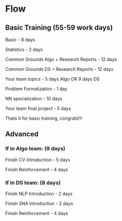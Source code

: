 # Flow

## Basic Training (55-59 work days)

Basic - 8 days

Statistics - 2 days

Common Grounds Algo + Research Reports - 12 days

Common Grounds DS + Research Reports - 12 days

Your team topics - 5 days Algo OR 9 days DS

Problem Formalization - 1 day

NN specialization - 10 days

Your team final project - 5 days

Thats it for basic training, congrats!!!

## Advanced 

### If in Algo team: (9 days)

Finish CV Introduction - 5 days

Finish Reinforcement - 4 days

### If in DS team: (8 days)

Finish NLP Introduction - 2 days

Finish SNA Introduction - 2 days

Finish Reinforcement - 4 days
